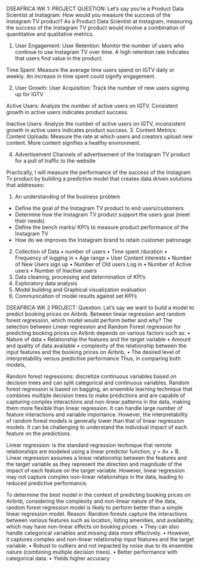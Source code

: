 DSEAFRICA WK 1: PROJECT QUESTION:
Let’s say you’re a Product Data Scientist at Instagram. How would you measure the success of the Instagram TV product?
As a Product Data Scientist at Instagram, measuring the success of the Instagram TV product would involve a combination of quantitative and qualitative metrics.
1.	User Engagement:
User Retention: Monitor the number of users who continue to use Instagram TV over time. A high retention rate indicates that users find value in the product.

Time Spent: Measure the average time users spend on IGTV daily or weekly. An increase in time spent could signify engagement.

2.	User Growth:
User Acquisition: Track the number of new users signing up for IGTV

Active Users: Analyze the number of active users on IGTV. Consistent growth in active users indicates product success.

Inactive Users: Analyze the number of active users on IGTV, inconsistent growth in active users indicates product success.
3.	Content Metrics:
Content Uploads: Measure the rate at which users and creators upload new content. More content signifies a healthy environment.

4.	Advertisement
Channels of advertisement of the Instagram TV product for a pull of traffic to the website

Practically, I will measure the performance of the success of the Instagram Tv product by building a predictive model that creates data driven solutions that addresses:
1.	An understanding of the business problem 
-	Define the goal of the Instagram TV product to end users/customers
-	Determine how the Instagram TV product support the users goal (meet their needs)
-	Define the bench marks/ KPI’s to measure product performance of the Instagram TV
-	How  do we improves  the Instagram brand to retain customer patronage 
2.	Collection of Data 
•	number of users 
•	Time spent /duration
•	Frequency of logging in
•	Age range
•	User Content interests 
•	Number of New Users sign up
•	Number of Old users Log in
•	Number of Active users
•	Number of Inactive users
3.	Data cleaning, processing and determination of KPI’s 
4.	Exploratory data analysis
5.	Model building and Graphical visualization evaluation
6.	Communication of model results against set KPI’s



DSEAFRICA WK 2 PROJECT:
Question: Let’s say we want to build a model to predict booking prices on Airbnb. Between linear regression and random forest regression, which model would perform better and why?
The selection between Linear regression and Random Forest regression for predicting booking prices on Airbnb depends on various factors such as:
•	Nature of data
•	Relationship the features and the target variable
•	Amount and quality of data available
•	complexity of the relationship between the input features and the booking prices on Airbnb,
•	The desired level of interpretability versus predictive performance
Thus, in comparing both models,

Random forest regressions: discretize continuous variables based on decision trees and can split categorical and continuous variables.
Random forest regression is based on bagging, an ensemble learning technique that combines multiple decision trees to make predictions and are capable of capturing complex interactions and non-linear patterns in the data, making them more flexible than linear regression. It can handle large number of feature interactions and variable importance.
However, the interpretability of random forest models is generally lower than that of linear regression models. It can be challenging to understand the individual impact of each feature on the predictions.

Linear regression: is the standard regression technique that remote relationships are modeled using a linear predictor function, y = Ax + B.
Linear regression assumes a linear relationship between the features and the target variable as they represent the direction and magnitude of the impact of each feature on the target variable.
However, linear regression may not capture complex non-linear relationships in the data, leading to reduced predictive performance.

To determine the best model in the context of predicting booking prices on Airbnb, considering the complexity and non-linear nature of the data, random forest regression model is likely to perform better than a simple linear regression model. 
Reason: Random forests capture the interactions between various features such as location, listing amenities, and availability, which may have non-linear effects on booking prices. 
•	They can also handle categorical variables and missing data more effectively. 
•	However, it captures complex and non-linear relationship input features and the target variable.
•	Robust to outliers and not impacted by noise due to its ensemble nature (combining multiple decision trees).
•	Better performance with categorical data.
•	Yields higher accuracy

